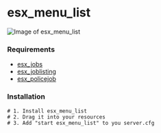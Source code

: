 # esx_menu_list

![Image of esx_menu_list](https://cdn.discordapp.com/attachments/675737636760977428/782926536504377344/unknown.png?fbclid=IwAR0LAG1mGS42beR_wb9vwCC3KaPKnrT4vQnPHMVXwy3N98oV05q-mCa8k1I)

### Requirements
- [esx_jobs](https://github.com/esx-framework/esx_jobs)
- [esx_joblisting](https://github.com/esx-framework/esx_joblisting)
- [esx_policejob](https://github.com/esx-framework/esx_policejob)

### Installation
```
# 1. Install esx_menu_list
# 2. Drag it into your resources
# 3. Add "start esx_menu_list" to you server.cfg
```
